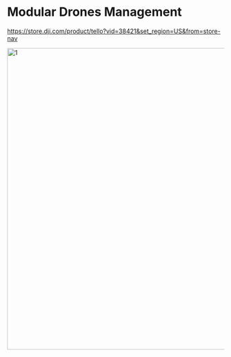 # Modular Drones Management

https://store.dji.com/product/tello?vid=38421&set_region=US&from=store-nav

<img src="1.gif" alt="1" width="700" />

